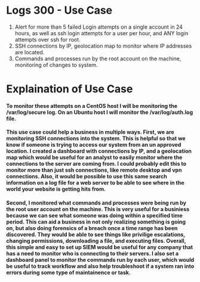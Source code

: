 # Logs 300 - Use Case

1. Alert for more than 5 failed Login attempts on a single account in 24 hours, as well as ssh login attempts for a user per hour, and ANY login attempts over ssh for root.
2. SSH connections by IP, geolocation map to monitor where IP addresses are located.
3. Commands and processes run by the root account on the machine, monitoring of changes to system.

# Explaination of Use Case


#### To monitor these attempts on a CentOS host I will be monitoring the /var/log/secure log. On an Ubuntu host I will monitor the /var/log/auth.log file.  

#### This use case could help a business in multiple ways. First, we are monitoring SSH connections into the system. This is helpful so that we know if someone is trying to access our system from an un approved location. I created a dashboard with connections by IP, and a geolocation map which would be useful for an analyst to easily monitor where the connections to the server are coming from. I could probably edit this to monitor more than just ssh connections, like remote desktop and vpn connections. Also, it would be possible to use this same search information on a log file for a web server to be able to see where in the world your website is getting hits from.  

#### Second, I monitored what commands and processes were being run by the root user account on the machine. This is very useful for a businiess because we can see what someone was doing within a specified time period. This can aid a business in not only realizing something is going on, but also doing forensics of a breach once a time range has been discovered. They would be able to see things like privilige escalations, changing permissions, downloading a file, and executing files. Overall, this simple and easy to set up SIEM would be useful for any company that has a need to monitor who is connecting to their servers. I also set a dashboard panel to monitor the commands run by each user, which would be useful to track workflow and also help troubleshoot if a system ran into errors during some type of maintainence or task.   
